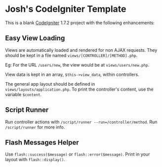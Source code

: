 # Josh's CodeIgniter Template

This is a blank [CodeIgniter](http://codeigniter.com) 1.7.2 project
with the following enhancements:

## Easy View Loading

Views are automatically loaded and rendered for non AJAX requests.
They should be kept in a file named `views/[CONTROLLER]/[METHOD].php`.

Eg: For the URL `/users/new`, the view would be at `views/users/new.php`.

View data is kept in an array, `$this->view_data`, within controllers.

The general app layout should be defined in `views/layouts/application.php`.
To print the controller's content, use the variable `$content`.


## Script Runner

Run controller actions with `/script/runner --run=/controller/method`.
Run `/script/runner` for more info.


## Flash Messages Helper

Use `flash::success($message)` or `flash::error($message)`. Print in
your layout with `flash::display()`.
